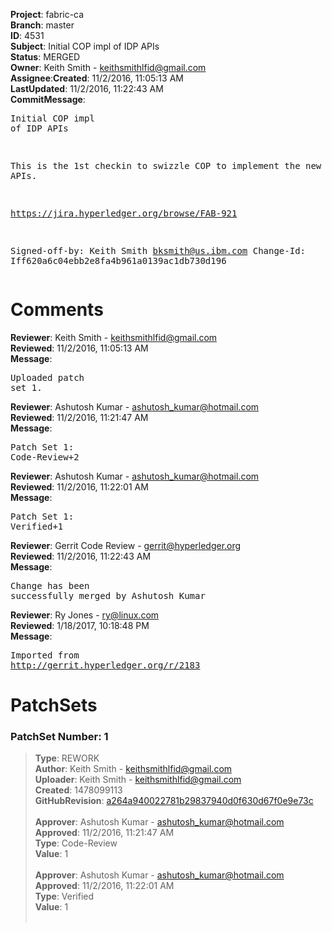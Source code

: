 <strong>Project</strong>: fabric-ca</br><strong>Branch</strong>: master<br><strong>ID</strong>: 4531<br><strong>Subject</strong>: Initial COP impl of IDP APIs<br><strong>Status</strong>: MERGED<br><strong>Owner</strong>: Keith Smith - keithsmithlfid@gmail.com<br><strong>Assignee</strong>:<strong>Created</strong>: 11/2/2016, 11:05:13 AM<br><strong>LastUpdated</strong>: 11/2/2016, 11:22:43 AM<br><strong>CommitMessage</strong>:<br><pre>Initial COP impl of IDP APIs

This is the 1st checkin to swizzle COP to implement the new
IDP APIs.

https://jira.hyperledger.org/browse/FAB-921

Signed-off-by: Keith Smith <bksmith@us.ibm.com>
Change-Id: Iff620a6c04ebb2e8fa4b961a0139ac1db730d196
</pre><h1>Comments</h1><strong>Reviewer</strong>: Keith Smith - keithsmithlfid@gmail.com<br><strong>Reviewed</strong>: 11/2/2016, 11:05:13 AM<br><strong>Message</strong>: <pre>Uploaded patch set 1.</pre><strong>Reviewer</strong>: Ashutosh Kumar - ashutosh_kumar@hotmail.com<br><strong>Reviewed</strong>: 11/2/2016, 11:21:47 AM<br><strong>Message</strong>: <pre>Patch Set 1: Code-Review+2</pre><strong>Reviewer</strong>: Ashutosh Kumar - ashutosh_kumar@hotmail.com<br><strong>Reviewed</strong>: 11/2/2016, 11:22:01 AM<br><strong>Message</strong>: <pre>Patch Set 1: Verified+1</pre><strong>Reviewer</strong>: Gerrit Code Review - gerrit@hyperledger.org<br><strong>Reviewed</strong>: 11/2/2016, 11:22:43 AM<br><strong>Message</strong>: <pre>Change has been successfully merged by Ashutosh Kumar</pre><strong>Reviewer</strong>: Ry Jones - ry@linux.com<br><strong>Reviewed</strong>: 1/18/2017, 10:18:48 PM<br><strong>Message</strong>: <pre>Imported from http://gerrit.hyperledger.org/r/2183</pre><h1>PatchSets</h1><h3>PatchSet Number: 1</h3><blockquote><strong>Type</strong>: REWORK<br><strong>Author</strong>: Keith Smith - keithsmithlfid@gmail.com<br><strong>Uploader</strong>: Keith Smith - keithsmithlfid@gmail.com<br><strong>Created</strong>: 1478099113<br><strong>GitHubRevision</strong>: [a264a940022781b29837940d0f630d67f0e9e73c](https://github.com/hyperledger/fabric-ca/commit/a264a940022781b29837940d0f630d67f0e9e73c)<br><br><strong>Approver</strong>: Ashutosh Kumar - ashutosh_kumar@hotmail.com<br><strong>Approved</strong>: 11/2/2016, 11:21:47 AM<br><strong>Type</strong>: Code-Review<br><strong>Value</strong>: 1<br><br><strong>Approver</strong>: Ashutosh Kumar - ashutosh_kumar@hotmail.com<br><strong>Approved</strong>: 11/2/2016, 11:22:01 AM<br><strong>Type</strong>: Verified<br><strong>Value</strong>: 1<br><br></blockquote>